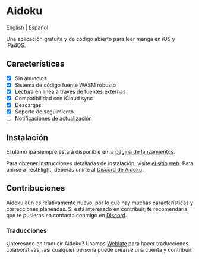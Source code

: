 # Aidoku

[English](README.md) | Español

Una aplicación gratuita y de código abierto para leer manga en iOS y iPadOS.

## Características
- [x] Sin anuncios
- [x] Sistema de código fuente WASM robusto
- [x] Lectura en línea a través de fuentes externas
- [x] Compatibilidad con iCloud sync
- [x] Descargas
- [x] Soporte de seguimiento
- [ ] Notificaciones de actualización

## Instalación
El último ipa siempre estará disponible en la [página de lanzamientos](https://github.com/Aidoku/Aidoku/releases).

Para obtener instrucciones detalladas de instalación, visite [el sitio web](https://aidoku.app). Para unirse a TestFlight, deberás unirte al [Discord de Aidoku](https://discord.gg/9U8cC5Zk3s).

## Contribuciones
Aidoku aún es relativamente nuevo, por lo que hay muchas características y correcciones planeadas. Si está interesado en contribuir, te recomendaría que te pusieras en contacto conmigo en [Discord](https://discord.gg/9U8cC5Zk3s).

### Traducciones
¿Interesado en traducir Aidoku? Usamos [Weblate](https://hosted.weblate.org/engage/aidoku/) para hacer traducciones colaborativas, ¡así cualquier persona puede crearse una cuenta y contribuir!